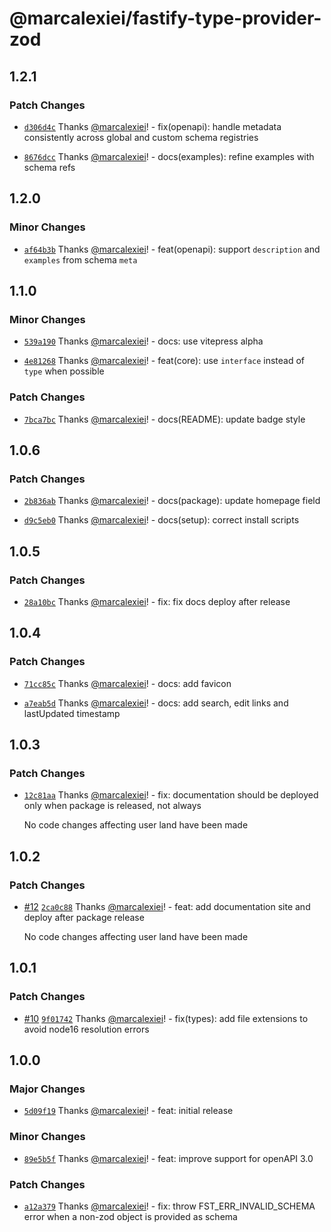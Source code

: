 # @marcalexiei/fastify-type-provider-zod

## 1.2.1

### Patch Changes

- [`d306d4c`](https://github.com/marcalexiei/fastify-type-provider-zod/commit/d306d4c4f1666bd9ab5d30f0445d75e6550609d6) Thanks [@marcalexiei](https://github.com/marcalexiei)! - fix(openapi): handle metadata consistently across global and custom schema registries

- [`8676dcc`](https://github.com/marcalexiei/fastify-type-provider-zod/commit/8676dcc24dcc807787d606959fb85d0ab779885a) Thanks [@marcalexiei](https://github.com/marcalexiei)! - docs(examples): refine examples with schema refs

## 1.2.0

### Minor Changes

- [`af64b3b`](https://github.com/marcalexiei/fastify-type-provider-zod/commit/af64b3b32a1f5d105af4e6f0be9f51073fbdf82e) Thanks [@marcalexiei](https://github.com/marcalexiei)! - feat(openapi): support `description` and `examples` from schema `meta`

## 1.1.0

### Minor Changes

- [`539a190`](https://github.com/marcalexiei/fastify-type-provider-zod/commit/539a190a629e32813fe26a4e80c706ea50dab2c9) Thanks [@marcalexiei](https://github.com/marcalexiei)! - docs: use vitepress alpha

- [`4e81268`](https://github.com/marcalexiei/fastify-type-provider-zod/commit/4e81268e781a4b7fa499f730ac88a4d3ce825b35) Thanks [@marcalexiei](https://github.com/marcalexiei)! - feat(core): use `interface` instead of `type` when possible

### Patch Changes

- [`7bca7bc`](https://github.com/marcalexiei/fastify-type-provider-zod/commit/7bca7bc0f3defecdba2bea1cffdc66c012ea1286) Thanks [@marcalexiei](https://github.com/marcalexiei)! - docs(README): update badge style

## 1.0.6

### Patch Changes

- [`2b836ab`](https://github.com/marcalexiei/fastify-type-provider-zod/commit/2b836ab6e48220c27c24c40182806a65aba547a3) Thanks [@marcalexiei](https://github.com/marcalexiei)! - docs(package): update homepage field

- [`d9c5eb0`](https://github.com/marcalexiei/fastify-type-provider-zod/commit/d9c5eb0c3b309969a4259f1cdac3aa051af8a290) Thanks [@marcalexiei](https://github.com/marcalexiei)! - docs(setup): correct install scripts

## 1.0.5

### Patch Changes

- [`28a10bc`](https://github.com/marcalexiei/fastify-type-provider-zod/commit/28a10bc2d9098b0fb34d0966d56eca07ed784514) Thanks [@marcalexiei](https://github.com/marcalexiei)! - fix: fix docs deploy after release

## 1.0.4

### Patch Changes

- [`71cc85c`](https://github.com/marcalexiei/fastify-type-provider-zod/commit/71cc85c6ac75da5919e83d7864a06740954f5227) Thanks [@marcalexiei](https://github.com/marcalexiei)! - docs: add favicon

- [`a7eab5d`](https://github.com/marcalexiei/fastify-type-provider-zod/commit/a7eab5dec609753b76ed14a20e40fa3c9e56558b) Thanks [@marcalexiei](https://github.com/marcalexiei)! - docs: add search, edit links and lastUpdated timestamp

## 1.0.3

### Patch Changes

- [`12c81aa`](https://github.com/marcalexiei/fastify-type-provider-zod/commit/12c81aa176d5c17b7c3a8f44d01562bf1b633d88) Thanks [@marcalexiei](https://github.com/marcalexiei)! - fix: documentation should be deployed only when package is released, not always

  No code changes affecting user land have been made

## 1.0.2

### Patch Changes

- [#12](https://github.com/marcalexiei/fastify-type-provider-zod/pull/12) [`2ca0c88`](https://github.com/marcalexiei/fastify-type-provider-zod/commit/2ca0c88b5fa89e77bf7a2f6ab373e7d30ce39506) Thanks [@marcalexiei](https://github.com/marcalexiei)! - feat: add documentation site and deploy after package release

  No code changes affecting user land have been made

## 1.0.1

### Patch Changes

- [#10](https://github.com/marcalexiei/fastify-type-provider-zod/pull/10) [`9f01742`](https://github.com/marcalexiei/fastify-type-provider-zod/commit/9f017426e8814ae05fcb293b16eb4acdf5e9ca31) Thanks [@marcalexiei](https://github.com/marcalexiei)! - fix(types): add file extensions to avoid node16 resolution errors

## 1.0.0

### Major Changes

- [`5d09f19`](https://github.com/marcalexiei/fastify-type-provider-zod/commit/5d09f19e161b8d51668c77e513609ba0681c9b57) Thanks [@marcalexiei](https://github.com/marcalexiei)! - feat: initial release

### Minor Changes

- [`89e5b5f`](https://github.com/marcalexiei/fastify-type-provider-zod/commit/89e5b5fcae72311667accb765bd795ebfcb38fd8) Thanks [@marcalexiei](https://github.com/marcalexiei)! - feat: improve support for openAPI 3.0

### Patch Changes

- [`a12a379`](https://github.com/marcalexiei/fastify-type-provider-zod/commit/a12a379c5fa706d2cfc63ad712c93e82b36d3474) Thanks [@marcalexiei](https://github.com/marcalexiei)! - fix: throw FST_ERR_INVALID_SCHEMA error when a non-zod object is provided as schema
